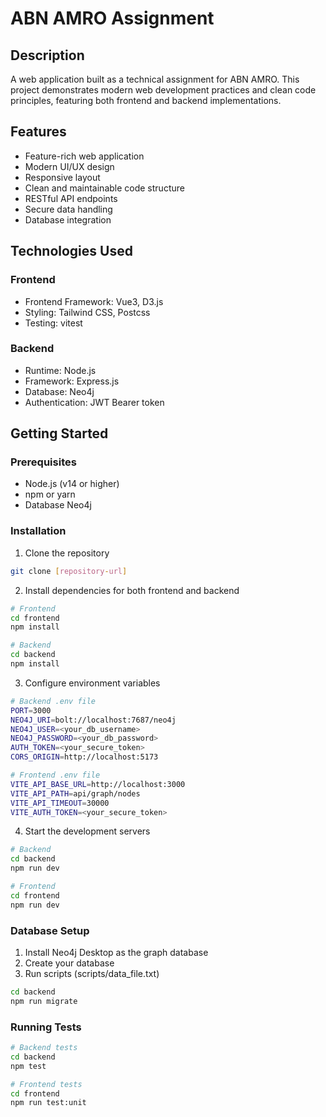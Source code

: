 # ABN AMRO Assignment

## Description

A web application built as a technical assignment for ABN AMRO. This project demonstrates modern web development practices and clean code principles, featuring both frontend and backend implementations.

## Features

- Feature-rich web application
- Modern UI/UX design
- Responsive layout
- Clean and maintainable code structure
- RESTful API endpoints
- Secure data handling
- Database integration

## Technologies Used

### Frontend

- Frontend Framework: Vue3, D3.js 
- Styling: Tailwind CSS, Postcss
- Testing: vitest

### Backend

- Runtime: Node.js
- Framework: Express.js
- Database: Neo4j
- Authentication: JWT Bearer token

## Getting Started

### Prerequisites

- Node.js (v14 or higher)
- npm or yarn
- Database Neo4j

### Installation

1. Clone the repository

```bash
git clone [repository-url]
```

2. Install dependencies for both frontend and backend

```bash
# Frontend
cd frontend
npm install

# Backend
cd backend
npm install
```

3. Configure environment variables

```bash
# Backend .env file
PORT=3000
NEO4J_URI=bolt://localhost:7687/neo4j
NEO4J_USER=<your_db_username>
NEO4J_PASSWORD=<your_db_password>
AUTH_TOKEN=<your_secure_token>
CORS_ORIGIN=http://localhost:5173

# Frontend .env file
VITE_API_BASE_URL=http://localhost:3000
VITE_API_PATH=api/graph/nodes
VITE_API_TIMEOUT=30000
VITE_AUTH_TOKEN=<your_secure_token>
```

4. Start the development servers

```bash
# Backend
cd backend
npm run dev

# Frontend
cd frontend
npm run dev
```

### Database Setup

1. Install Neo4j Desktop as the graph database
2. Create your database
2. Run scripts (scripts/data_file.txt)

```bash
cd backend
npm run migrate
```

### Running Tests

```bash
# Backend tests
cd backend
npm test

# Frontend tests
cd frontend
npm run test:unit
```


